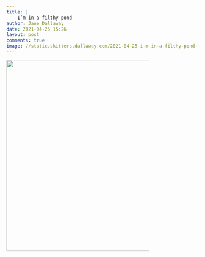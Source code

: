```yaml
---
title: |
    I’m in a filthy pond
author: Jane Dallaway
date: 2021-04-25 15:26
layout: post
comments: true
image: //static.skitters.dallaway.com/2021-04-25-i-m-in-a-filthy-pond-fullsize-0.jpeg
---
```




<a href="//static.skitters.dallaway.com/2021-04-25-i-m-in-a-filthy-pond-fullsize-0.jpeg"><img src="//static.skitters.dallaway.com/2021-04-25-i-m-in-a-filthy-pond-thumb-0.jpeg" width="375" height="500"></a>

